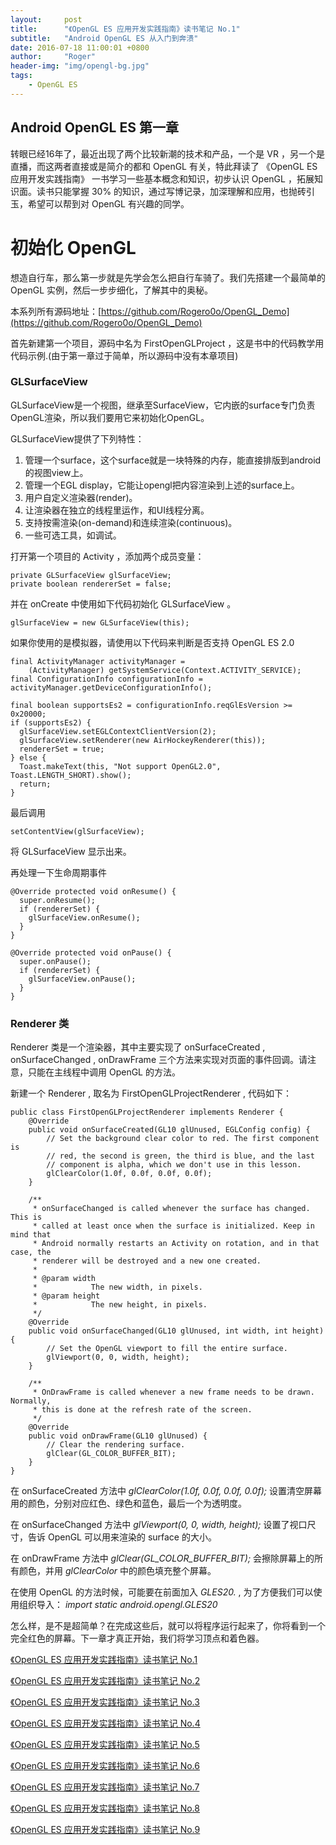```yaml
---
layout:     post
title:      "《OpenGL ES 应用开发实践指南》读书笔记 No.1"
subtitle:   "Android OpenGL ES 从入门到奔溃"
date: 2016-07-18 11:00:01 +0800
author:     "Roger"
header-img: "img/opengl-bg.jpg"
tags:
    - OpenGL ES
---
```

Android OpenGL ES 第一章
---

转眼已经16年了，最近出现了两个比较新潮的技术和产品，一个是 VR ，另一个是直播，而这两者直接或是简介的都和 OpenGL 有关，特此拜读了 《OpenGL ES 应用开发实践指南》 一书学习一些基本概念和知识，初步认识 OpenGL ，拓展知识面。读书只能掌握 30% 的知识，通过写博记录，加深理解和应用，也抛砖引玉，希望可以帮到对 OpenGL 有兴趣的同学。

# 初始化 OpenGL

想造自行车，那么第一步就是先学会怎么把自行车骑了。我们先搭建一个最简单的 OpenGL 实例，然后一步步细化，了解其中的奥秘。

本系列所有源码地址：[https://github.com/Rogero0o/OpenGL_Demo](https://github.com/Rogero0o/OpenGL_Demo)

首先新建第一个项目，源码中名为 FirstOpenGLProject ，这是书中的代码教学用代码示例.(由于第一章过于简单，所以源码中没有本章项目)

### GLSurfaceView

GLSurfaceView是一个视图，继承至SurfaceView，它内嵌的surface专门负责OpenGL渲染，所以我们要用它来初始化OpenGL。

GLSurfaceView提供了下列特性：

1. 管理一个surface，这个surface就是一块特殊的内存，能直接排版到android的视图view上。
2. 管理一个EGL display，它能让opengl把内容渲染到上述的surface上。
3. 用户自定义渲染器(render)。
4. 让渲染器在独立的线程里运作，和UI线程分离。
5. 支持按需渲染(on-demand)和连续渲染(continuous)。
6. 一些可选工具，如调试。

打开第一个项目的 Activity ，添加两个成员变量：

    private GLSurfaceView glSurfaceView;
    private boolean rendererSet = false;

并在 onCreate 中使用如下代码初始化 GLSurfaceView 。

    glSurfaceView = new GLSurfaceView(this);

如果你使用的是模拟器，请使用以下代码来判断是否支持 OpenGL ES 2.0

    final ActivityManager activityManager =
        (ActivityManager) getSystemService(Context.ACTIVITY_SERVICE);
    final ConfigurationInfo configurationInfo = activityManager.getDeviceConfigurationInfo();

    final boolean supportsEs2 = configurationInfo.reqGlEsVersion >= 0x20000;
    if (supportsEs2) {
      glSurfaceView.setEGLContextClientVersion(2);
      glSurfaceView.setRenderer(new AirHockeyRenderer(this));
      rendererSet = true;
    } else {
      Toast.makeText(this, "Not support OpenGL2.0", Toast.LENGTH_SHORT).show();
      return;
    }

最后调用

    setContentView(glSurfaceView);

将 GLSurfaceView 显示出来。

再处理一下生命周期事件

    @Override protected void onResume() {
      super.onResume();
      if (rendererSet) {
        glSurfaceView.onResume();
      }
    }

    @Override protected void onPause() {
      super.onPause();
      if (rendererSet) {
        glSurfaceView.onPause();
      }
    }

### Renderer 类

Renderer 类是一个渲染器，其中主要实现了 onSurfaceCreated , onSurfaceChanged , onDrawFrame 三个方法来实现对页面的事件回调。请注意，只能在主线程中调用 OpenGL 的方法。

新建一个 Renderer , 取名为 FirstOpenGLProjectRenderer , 代码如下：

    public class FirstOpenGLProjectRenderer implements Renderer {
        @Override
        public void onSurfaceCreated(GL10 glUnused, EGLConfig config) {
            // Set the background clear color to red. The first component is
            // red, the second is green, the third is blue, and the last
            // component is alpha, which we don't use in this lesson.
            glClearColor(1.0f, 0.0f, 0.0f, 0.0f);
        }

        /**
         * onSurfaceChanged is called whenever the surface has changed. This is
         * called at least once when the surface is initialized. Keep in mind that
         * Android normally restarts an Activity on rotation, and in that case, the
         * renderer will be destroyed and a new one created.
         *
         * @param width
         *            The new width, in pixels.
         * @param height
         *            The new height, in pixels.
         */
        @Override
        public void onSurfaceChanged(GL10 glUnused, int width, int height) {
            // Set the OpenGL viewport to fill the entire surface.
            glViewport(0, 0, width, height);
        }

        /**
         * OnDrawFrame is called whenever a new frame needs to be drawn. Normally,
         * this is done at the refresh rate of the screen.
         */
        @Override
        public void onDrawFrame(GL10 glUnused) {
            // Clear the rendering surface.
            glClear(GL_COLOR_BUFFER_BIT);
        }
    }

在 onSurfaceCreated 方法中 *glClearColor(1.0f, 0.0f, 0.0f, 0.0f);* 设置清空屏幕用的颜色，分别对应红色、绿色和蓝色，最后一个为透明度。

在 onSurfaceChanged 方法中 *glViewport(0, 0, width, height);* 设置了视口尺寸，告诉 OpenGL 可以用来渲染的 surface 的大小。

在 onDrawFrame 方法中 *glClear(GL_COLOR_BUFFER_BIT);* 会擦除屏幕上的所有颜色，并用 *glClearColor* 中的颜色填充整个屏幕。

在使用 OpenGL 的方法时候，可能要在前面加入 *GLES20.* , 为了方便我们可以使用组织导入：
*import static android.opengl.GLES20*

怎么样，是不是超简单？在完成这些后，就可以将程序运行起来了，你将看到一个完全红色的屏幕。下一章才真正开始，我们将学习顶点和着色器。

[《OpenGL ES 应用开发实践指南》读书笔记 No.1](http://www.rogerblog.cn/2016/07/18/OpenGL-serise-No1/)

[《OpenGL ES 应用开发实践指南》读书笔记 No.2](http://www.rogerblog.cn/2016/07/18/OpenGL-serise-No2/)

[《OpenGL ES 应用开发实践指南》读书笔记 No.3](http://www.rogerblog.cn/2016/07/19/OpenGL-serise-No3/)

[《OpenGL ES 应用开发实践指南》读书笔记 No.4](http://www.rogerblog.cn/2016/07/20/OpenGL-serise-No4/)

[《OpenGL ES 应用开发实践指南》读书笔记 No.5](http://www.rogerblog.cn/2016/07/20/OpenGL-serise-No5/)

[《OpenGL ES 应用开发实践指南》读书笔记 No.6](http://www.rogerblog.cn/2016/07/21/OpenGL-serise-No6/)

[《OpenGL ES 应用开发实践指南》读书笔记 No.7](http://www.rogerblog.cn/2016/07/22/OpenGL-serise-No7/)

[《OpenGL ES 应用开发实践指南》读书笔记 No.8](http://www.rogerblog.cn/2016/07/24/OpenGL-serise-No8/)

[《OpenGL ES 应用开发实践指南》读书笔记 No.9](http://www.rogerblog.cn/2016/07/26/OpenGL-serise-No9/)
